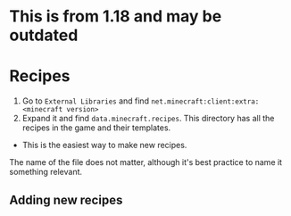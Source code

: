 # This is from 1.18 and may be outdated

# Recipes
1. Go to `External Libraries` and find `net.minecraft:client:extra:<minecraft version>`
2. Expand it and find `data.minecraft.recipes`. This directory has all the recipes in the game and their templates.
* This is the easiest way to make new recipes.

The name of the file does not matter, although it's best practice to name it something relevant.

## Adding new recipes

